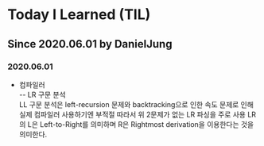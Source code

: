 # Today I Learned (TIL)
## Since 2020.06.01 by DanielJung  
### 2020.06.01
- 컴파일러  
--  LR 구문 분석  
LL 구문 분석은 left-recursion 문제와 backtracking으로 인한 속도 문제로 인해 실제 컴파일러 사용하기엔 부적절
따라서 위 2문제가 없는 LR 파싱을 주로 사용
LR의 L은 Left-to-Right를 의미하며 R은 Rightmost derivation을 이용한다는 것을 의미한다.
